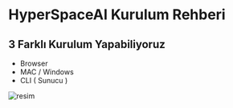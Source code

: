 # HyperSpaceAI Kurulum Rehberi 

## 3 Farklı Kurulum Yapabiliyoruz 

- Browser
- MAC / Windows
- CLI ( Sunucu )

![resim](https://github.com/user-attachments/assets/b212370c-ea0c-4753-8abf-24a8220324c8)
